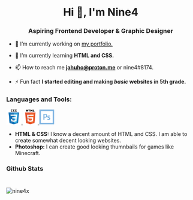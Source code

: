 <!--
**nine4x/nine4x** is a ✨ _special_ ✨ repository because its `README.md` (this file) appears on your GitHub profile.

Here are some ideas to get you started:

- 🔭 I’m currently working on ...
- 🌱 I’m currently learning ...
- 👯 I’m looking to collaborate on ...
- 🤔 I’m looking for help with ...
- 💬 Ask me about ...
- 📫 How to reach me: ...
- 😄 Pronouns: ...
- ⚡ Fun fact: ...
-->
<h1 align="center">Hi 👋, I'm Nine4</h1>
<h3 align="center">Aspiring Frontend Developer & Graphic Designer</h3>

- 🔭 I’m currently working on [my portfolio.](https://github.com/nine4x/portfolio)

- 🌱 I’m currently learning **HTML and CSS.**

- 📫 How to reach me **jahuho@proton.me** or nine4#8174.

- ⚡ Fun fact **I started editing and making _basic_ websites in 5th grade.**

<h3 align="left">Languages and Tools:</h3>
<p align="left"> <a href="https://www.w3schools.com/css/" target="_blank" rel="noreferrer"> <img src="https://raw.githubusercontent.com/devicons/devicon/master/icons/css3/css3-original-wordmark.svg" alt="css3" width="40" height="40"/> </a> <a href="https://www.w3.org/html/" target="_blank" rel="noreferrer"> <img src="https://raw.githubusercontent.com/devicons/devicon/master/icons/html5/html5-original-wordmark.svg" alt="html5" width="40" height="40"/> </a> <a href="https://www.photoshop.com/en" target="_blank" rel="noreferrer"> <img src="https://raw.githubusercontent.com/devicons/devicon/master/icons/photoshop/photoshop-line.svg" alt="photoshop" width="40" height="40"/> </a> </p>

- **HTML & CSS:** I know a decent amount of HTML and CSS. I am able to create somewhat decent looking websites.
- **Photoshop:** I can create good looking thumnbails for games like Minecraft.

<h3 align="left">Github Stats</h3>

<h1 align="center"> </h3>

<p><img align="center" src="https://github-readme-streak-stats.herokuapp.com/?user=nine4x&theme=dark" alt="nine4x" /></p>
